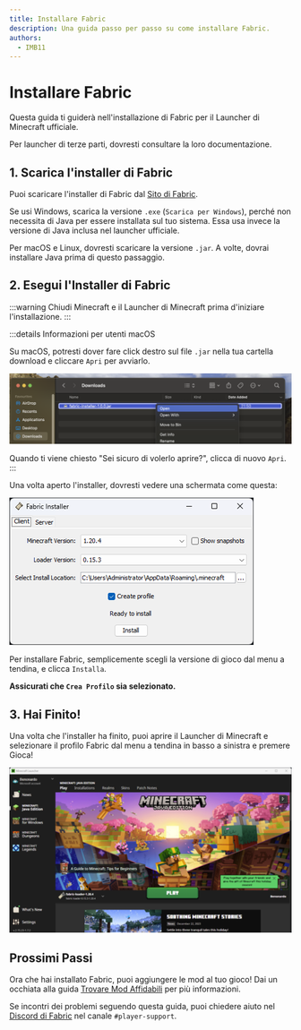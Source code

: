 ```yaml
---
title: Installare Fabric
description: Una guida passo per passo su come installare Fabric.
authors:
  - IMB11
---
```


# Installare Fabric

Questa guida ti guiderà nell'installazione di Fabric per il Launcher di Minecraft ufficiale.

Per launcher di terze parti, dovresti consultare la loro documentazione.

## 1. Scarica l'installer di Fabric

Puoi scaricare l'installer di Fabric dal [Sito di Fabric](https://fabricmc.net/use/).

Se usi Windows, scarica la versione `.exe` (`Scarica per Windows`), perché non necessita di Java per essere installata sul tuo sistema. Essa usa invece la versione di Java inclusa nel launcher ufficiale.

Per macOS e Linux, dovresti scaricare la versione `.jar`. A volte, dovrai installare Java prima di questo passaggio.

## 2. Esegui l'Installer di Fabric

:::warning
Chiudi Minecraft e il Launcher di Minecraft prima d'iniziare l'installazione.
:::

:::details Informazioni per utenti macOS

Su macOS, potresti dover fare click destro sul file `.jar` nella tua cartella download e cliccare `Apri` per avviarlo.

![Menu contestuale macOS sull'Installer di Fabric.](/assets/players/installing-fabric/macos-downloads.png)

Quando ti viene chiesto "Sei sicuro di volerlo aprire?", clicca di nuovo `Apri`.
:::

Una volta aperto l'installer, dovresti vedere una schermata come questa:

![Fabric Installer con "Installa" evidenziato.](/assets/players/installing-fabric/installer-screen.png)

Per installare Fabric, semplicemente scegli la versione di gioco dal menu a tendina, e clicca `Installa`.

**Assicurati che `Crea Profilo` sia selezionato.**

## 3. Hai Finito!

Una volta che l'installer ha finito, puoi aprire il Launcher di Minecraft e selezionare il profilo Fabric dal menu a tendina in basso a sinistra e premere Gioca!

![Launcher di Minecraft con il profilo Fabric selezionato.](/assets/players/installing-fabric/launcher-screen.png)

## Prossimi Passi

Ora che hai installato Fabric, puoi aggiungere le mod al tuo gioco! Dai un occhiata alla guida [Trovare Mod Affidabili](./finding-mods.md) per più informazioni.

Se incontri dei problemi seguendo questa guida, puoi chiedere aiuto nel [Discord di Fabric](https://discord.gg/v6v4pMv) nel canale `#player-support`.
